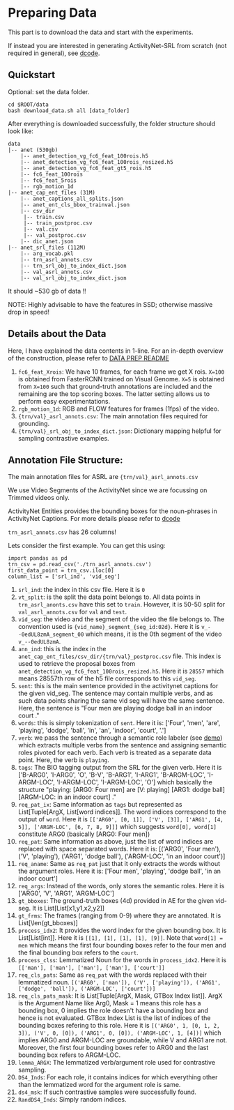 # Preparing Data

This part is to download the data and start with the experiments.

If instead you are interested in generating ActivityNet-SRL from scratch (not required in general), see [dcode](../dcode).

## Quickstart

Optional: set the data folder.
```
cd $ROOT/data
bash download_data.sh all [data_folder]
```

After everything is downloaded successfully, the folder structure should look like:

```
data
|-- anet (530gb)
    |-- anet_detection_vg_fc6_feat_100rois.h5
    |-- anet_detection_vg_fc6_feat_100rois_resized.h5
    |-- anet_detection_vg_fc6_feat_gt5_rois.h5
    |-- fc6_feat_100rois
    |-- fc6_feat_5rois
    |-- rgb_motion_1d
|-- anet_cap_ent_files (31M)
    |-- anet_captions_all_splits.json
    |-- anet_ent_cls_bbox_trainval.json
    |-- csv_dir
	 |-- train.csv
	 |-- train_postproc.csv
	 |-- val.csv
	 |-- val_postproc.csv
    |-- dic_anet.json
|-- anet_srl_files (112M)
    |-- arg_vocab.pkl
    |-- trn_asrl_annots.csv
    |-- trn_srl_obj_to_index_dict.json
    |-- val_asrl_annots.csv
    |-- val_srl_obj_to_index_dict.json
```

It should ~530 gb of data !!

NOTE: Highly advisable to have the features in SSD; otherwise massive drop in speed!


## Details about the Data
Here, I have explained the data contents in 1-line.
For an in-depth overview of the construction, please refer to [DATA PREP README](../dcode/README.md)

1. `fc6_feat_Xrois`: We have 10 frames, for each frame we get X rois. `X=100` is obtained from FasterRCNN trained on Visual Genome. `X=5` is obtained from `X=100` such that ground-truth annotations are included and the remaining are the top scoring boxes. The latter setting allows us to perform easy experimentations.
1. `rgb_motion_1d`: RGB and FLOW features for frames (1fps) of the video.
1. `{trn/val}_asrl_annots.csv`: The main annotation files required for grounding.
1. `{trn/val}_srl_obj_to_index_dict.json`: Dictionary mapping helpful for sampling contrastive examples.

## Annotation File Structure:
The main annotation files for ASRL are `{trn/val}_asrl_annots.csv`

We use Video Segments of the ActivityNet since we are focussing on Trimmed videos only.

ActivityNet Entities provides the bounding boxes for the noun-phrases in ActivityNet Captions. For more details please refer to [dcode](../dcode)

`trn_asrl_annots.csv` has 26 columns!

Lets consider the first example. You can get this using:
```
import pandas as pd
trn_csv = pd.read_csv('./trn_asrl_annots.csv')
first_data_point = trn_csv.iloc[0]
column_list = ['srl_ind', 'vid_seg']
```

1. `srl_ind`: the index in this csv file. Here it is `0`
1. `vt_split`: is the split the data point belongs to. All data points in `trn_asrl_anonts.csv` have this set to `train`. However, it is 50-50 split for `val_asrl_annots.csv` for `val` and `test`.
1. `vid_seg`: the video and the segment of the video the file belongs to. The convention used is `{vid_name}_segment_{seg_id:02d}`. Here it is `v_--0edUL8zmA_segment_00` which means, it is the 0th segment of the video `v_--0edUL8zmA`.
1. `ann_ind`: this is the index in the `anet_cap_ent_files/csv_dir/{trn/val}_postproc.csv` file. This index is used to retrieve the proposal boxes from `anet_detection_vg_fc6_feat_100rois_resized.h5`. Here it is `28557` which means 28557th row of the h5 file corresponds to this `vid_seg`.
1. `sent`: this is the main sentence provided in the activitynet captions for the given vid_seg. The sentence may contain multiple verbs, and as such data points sharing the same vid seg will have the same sentence. Here, the sentence is "Four men are playing dodge ball in an indoor court ."
1. `words`: this is simply tokenization of `sent`. Here it is: \['Four', 'men', 'are', 'playing', 'dodge', 'ball', 'in', 'an', 'indoor', 'court', '.'\]
1. `verb`: we pass the sentence through a semantic role labeler (see [demo](https://demo.allennlp.org/semantic-role-labeling)) which extracts multiple verbs from the sentence and assigning semantic roles pivoted for each verb. Each verb is treated as a separate data point. Here, the verb is `playing`.
1. `tags`: The BIO tagging output from the SRL for the given verb. Here it is \['B-ARG0', 'I-ARG0', 'O', 'B-V', 'B-ARG1', 'I-ARG1', 'B-ARGM-LOC', 'I-ARGM-LOC', 'I-ARGM-LOC', 'I-ARGM-LOC', 'O'\] which basically the structure "playing: \[ARG0: Four men] are \[V: playing] \[ARG1: dodge ball] \[ARGM-LOC: in an indoor court] ."
1. `req_pat_ix`: Same information as `tags` but represented as List\[Tuple\[ArgX, List\[word indices]]. The word indices correspond to the output of `word`. Here it is `[['ARG0', [0, 1]], ['V', [3]], ['ARG1', [4, 5]], ['ARGM-LOC', [6, 7, 8, 9]]]` which suggests `word[0], word[1]` constitute ARG0 (basically \[ARG0: Four men])
1. `req_pat`: Same information as above, just the list of word indices are replaced with space separated words. Here it is:  \[('ARG0', 'Four men'), ('V', 'playing'), ('ARG1', 'dodge ball'), ('ARGM-LOC', 'in an indoor court')]
1. `req_aname`: Same as `req_pat` just that it only extracts the words without the argument roles. Here it is: \['Four men', 'playing', 'dodge ball', 'in an indoor court']
1. `req_args`: Instead of the words, only stores the semantic roles. Here it is \['ARG0', 'V', 'ARG1', 'ARGM-LOC']
1. `gt_bboxes`: The ground-truth boxes (4d) provided in AE for the given vid-seg. It is List\[List\[x1,y1,x2,y2]]
1. `gt_frms`: The frames (ranging from 0-9) where they are annotated. It is List\[\len(gt_bboxes)]
1. `process_idx2`: It provides the word index for the given bounding box. It is List\[List\[int]]. Here it is `[[1], [1], [1], [1], [9]]`. Note that `word[1] = men` which means the first four bounding boxes refer to the four men and the final bounding box refers to the `court`.
1. `process_clss`: Lemmatized Noun for the words in `process_idx2`. Here it is `[['man'], ['man'], ['man'], ['man'], ['court']]`
1. `req_cls_pats`: Same as `req_pat` with the words replaced with their lemmatized noun. `[('ARG0', ['man']), ('V', ['playing']), ('ARG1', ['dodge', 'ball']), ('ARGM-LOC', ['court'])]`
1. `req_cls_pats_mask`: It is List\[Tuple\[ArgX, Mask, GTBox Index list]]. ArgX is the Argument Name like Arg0, Mask = 1 means this role has a bounding box, 0 implies the role doesn't have a bounding box and hence is not evaluated. GTBox Index List is the list of indices of the bounding boxes refering to this role. Here it is `[('ARG0', 1, [0, 1, 2, 3]), ('V', 0, [0]), ('ARG1', 0, [0]), ('ARGM-LOC', 1, [4])]` which implies ARG0 and ARGM-LOC are groundable, while V and ARG1 are not. Moreover, the first four bounding boxes refer to ARG0 and the last bounding box refers to ARGM-LOC.
1. `lemma_ARGX`: The lemmatized verb/argument role used for contrastive sampling.
1. `DS4_Inds`: For each role, it contains indices for which everything other than the lemmatized word for the argument role is same.
1. `ds4_msk`: If such contrastive samples were successfully found.
1. `RandDS4_Inds`: Simply random indices.
